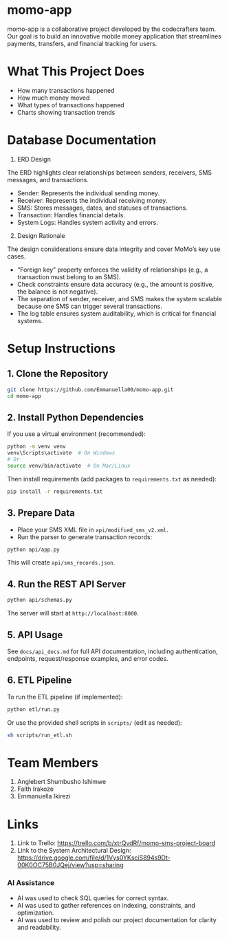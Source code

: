 # momo-app
momo-app is a collaborative project developed by the codecrafters team.
Our goal is to build an innovative mobile money application that streamlines payments, transfers, and financial tracking for users.

# What This Project Does
- How many transactions happened
- How much money moved
- What types of transactions happened
- Charts showing transaction trends

# Database Documentation
1. ERD Design

The ERD highlights clear relationships between senders, receivers, SMS messages, and transactions.
- Sender: Represents the individual sending money.
- Receiver: Represents the individual receiving money.
- SMS: Stores messages, dates, and statuses of transactions.
- Transaction: Handles financial details.
- System Logs: Handles system activity and errors.

2. Design Rationale

The design considerations ensure data integrity and cover MoMo’s key use cases.

- “Foreign key” property enforces the validity of relationships (e.g., a transaction must belong to an SMS).
- Check constraints ensure data accuracy (e.g., the amount is positive, the balance is not negative).
- The separation of sender, receiver, and SMS makes the system scalable because one SMS can trigger several transactions.
- The log table ensures system auditability, which is critical for financial systems.

# Setup Instructions

## 1. Clone the Repository

```sh
git clone https://github.com/Emmanuella00/momo-app.git
cd momo-app
```

## 2. Install Python Dependencies

If you use a virtual environment (recommended):

```sh
python -m venv venv
venv\Scripts\activate  # On Windows
# Or
source venv/bin/activate  # On Mac/Linux
```

Then install requirements (add packages to `requirements.txt` as needed):

```sh
pip install -r requirements.txt
```

## 3. Prepare Data

- Place your SMS XML file in `api/modified_sms_v2.xml`.
- Run the parser to generate transaction records:

```sh
python api/app.py
```

This will create `api/sms_records.json`.

## 4. Run the REST API Server

```sh
python api/schemas.py
```

The server will start at `http://localhost:8000`.

## 5. API Usage

See `docs/api_docs.md` for full API documentation, including authentication, endpoints, request/response examples, and error codes.

## 6. ETL Pipeline

To run the ETL pipeline (if implemented):

```sh
python etl/run.py
```

Or use the provided shell scripts in `scripts/` (edit as needed):

```sh
sh scripts/run_etl.sh
```
# Team Members
1. Anglebert Shumbusho Ishimwe
2. Faith Irakoze
3. Emmanuella Ikirezi

# Links
1. Link to Trello: https://trello.com/b/xtrQvdRf/momo-sms-project-board
2. Link to the System Architectural Design: https://drive.google.com/file/d/1Vys0YKsciS894s9Dt-00K0OC75B0JQej/view?usp=sharing

### AI Assistance
- AI was used to check SQL queries for correct syntax.
- AI was used to gather references on indexing,     constraints, and optimization.
- AI was used to review and polish our project documentation for clarity and readability.
